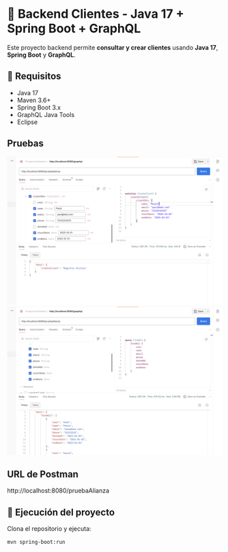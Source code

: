 # 📡 Backend Clientes - Java 17 + Spring Boot + GraphQL

Este proyecto backend permite **consultar y crear clientes** usando **Java 17**, **Spring Boot** y **GraphQL**.

## 🧪 Requisitos

- Java 17
- Maven 3.6+
- Spring Boot 3.x
- GraphQL Java Tools
- Eclipse

## Pruebas
![Postman](./assets/prueba1.png)
![Postman](./assets/prueba2.png)



## URL de Postman
http://localhost:8080/pruebaAlianza

## 🚀 Ejecución del proyecto

Clona el repositorio y ejecuta:

```bash
mvn spring-boot:run
